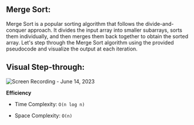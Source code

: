 ## Merge Sort:
Merge Sort is a popular sorting algorithm that follows the divide-and-conquer approach. It divides the input array into smaller subarrays, sorts them individually, and then merges them back together to obtain the sorted array. Let's step through the Merge Sort algorithm using the provided pseudocode and visualize the output at each iteration.

## Visual Step-through:
![Screen Recording - June 14, 2023](https://github.com/mohammadalsmadi2000/data-structures-and-algorithms/assets/60603704/862bc9aa-97c8-42ae-8c83-d923125ffcfc)


**Efficiency**

- Time Complexity: `O(n log n)`

- Space Complexity: `O(n)`
 
